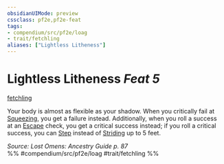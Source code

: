 ```yaml
---
obsidianUIMode: preview
cssclass: pf2e,pf2e-feat
tags:
- compendium/src/pf2e/loag
- trait/fetchling
aliases: ["Lightless Litheness"]
---
```

# Lightless Litheness  *Feat 5*  
[fetchling](../../Rules/traits/fetchling-b2.md)  


Your body is almost as flexible as your shadow. When you critically fail at [Squeezing](../../Rules/actions/squeeze.md), you get a failure instead. Additionally, when you roll a success at an [Escape](../../Rules/actions/escape.md) check, you get a critical success instead; if you roll a critical success, you can [Step](../../Rules/actions/step.md) instead of [Striding](../../Rules/actions/stride.md) up to 5 feet.

*Source: Lost Omens: Ancestry Guide p. 87*  
%% #compendium/src/pf2e/loag #trait/fetchling %%
